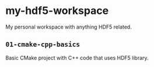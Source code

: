 # my-hdf5-workspace
My personal workspace with anything HDF5 related.

## `01-cmake-cpp-basics`
Basic CMake project with C++ code that uses HDF5 library.